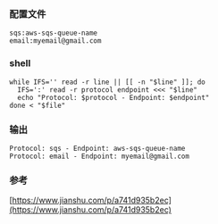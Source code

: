 ### 配置文件
```
sqs:aws-sqs-queue-name
email:myemail@gmail.com
```


### shell
```shell
while IFS='' read -r line || [[ -n "$line" ]]; do
  IFS=':' read -r protocol endpoint <<< "$line"
  echo "Protocol: $protocol - Endpoint: $endpoint"
done < "$file"
```

### 输出
```
Protocol: sqs - Endpoint: aws-sqs-queue-name
Protocol: email - Endpoint: myemail@gmail.com
```


### 参考
[https://www.jianshu.com/p/a741d935b2ec](https://www.jianshu.com/p/a741d935b2ec)
